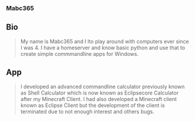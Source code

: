 ### Mabc365

## Bio
> My name is Mabc365 and I lto play around with computers ever since I was 4.
> I have a homeserver and know basic python and use that to create simple commmandline apps for Windows.

## App
> I developed an advanced commandline calculator previously known as Shell Calculator which is now known as Eclipsecore Calculator after my Minecraft Client.
> I had also developed a Minecraft client known as Eclipse Client but the development of the client is terminated due to not enough interest and others bugs.

